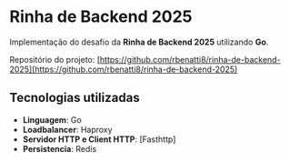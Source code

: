 # Rinha de Backend 2025

Implementação do desafio da **Rinha de Backend 2025** utilizando **Go**.

Repositório do projeto: [https://github.com/rbenatti8/rinha-de-backend-2025](https://github.com/rbenatti8/rinha-de-backend-2025)

## Tecnologias utilizadas

- **Linguagem**: Go
- **Loadbalancer**: Haproxy
- **Servidor HTTP e Client HTTP**: [Fasthttp]
- **Persistencia**: Redis

